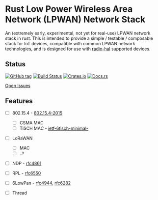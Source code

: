 # Rust Low Power Wireless Area Network (LPWAN) Network Stack

An (extremely early, experimental, not yet for real-use) LPWAN network stack in rust.
This is intended to provide a simple / testable / composable stack for IoT devices, compatible with common LPWAN network technologies, and is designed for use with [radio-hal](https://github.com/rust-iot/radio-hal) supported devices.


## Status

[![GitHub tag](https://img.shields.io/github/tag/rust-iot/rust-lpwan.svg)](https://github.com/rust-iot/rust-lpwan)
[![Build Status](https://travis-ci.com/rust-iot/rust-lpwan.svg?token=s4CML2iJ2hd54vvqz5FP&branch=master)](https://travis-ci.com/rust-iot/rust-lpwan)
[![Crates.io](https://img.shields.io/crates/v/lpwan.svg)](https://crates.io/crates/lpwan)
[![Docs.rs](https://docs.rs/lpwan/badge.svg)](https://docs.rs/lpwan)

[Open Issues](https://github.com/rust-iot/rust-lpwan/issues)

## Features

- [ ] 802.15.4 - [802.15.4-2015](https://ieeexplore.ieee.org/document/7460875)
  - [ ] CSMA MAC
  - [ ] TiSCH MAC - [ietf-6tisch-minimal-](https://tools.ietf.org/html/draft-ietf-6tisch-minimal-21#section-8.4.2.2.3)
- [ ] LoRaWAN
  - [ ] MAC
  - [ ] ..?
- [ ] NDP - [rfc4861](https://tools.ietf.org/html/rfc4861)
- [ ] RPL - [rfc6550](https://tools.ietf.org/html/rfc6550)
- [ ] 6LowPan - [rfc4944](https://tools.ietf.org/html/rfc4944), [rfc6282](https://tools.ietf.org/html/rfc6282)
- [ ] Thread

